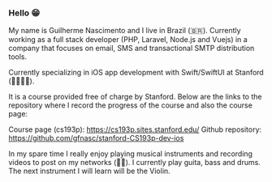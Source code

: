 ### Hello :grin:

My name is Guilherme Nascimento and I live in Brazil (🇧🇷). Currently working as a full stack developer (PHP, Laravel, Node.js and Vuejs) in a company that focuses on email, SMS and transactional SMTP distribution tools.

Currently specializing in iOS app development with Swift/SwiftUI at Stanford (👨🏻‍💻📲).

It is a course provided free of charge by Stanford. Below are the links to the repository where I record the progress of the course and also the course page:

Course page (cs193p): <https://cs193p.sites.stanford.edu/>
Github repository: <https://github.com/gfnasc/stanford-CS193p-dev-ios>

In my spare time I really enjoy playing musical instruments and recording videos to post on my networks (🎸🎥). I currently play guita, bass and drums. The next instrument I will learn will be the Violin.
